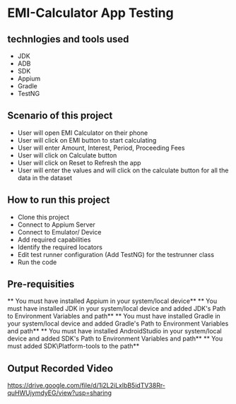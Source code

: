 # EMI-Calculator App Testing

## technlogies and tools used
- JDK
- ADB
- SDK
- Appium
- Gradle
- TestNG

## Scenario of this project
- User will open EMI Calculator on their phone
- User will click on EMI button to start calculating
- User will enter Amount, Interest, Period, Proceeding Fees
- User will click on Calculate button
- User will click on Reset to Refresh the app
- User will enter the values and will click on the calculate button for all the data in the dataset


## How to run this project
- Clone this project
- Connect to Appium Server
- Connect to Emulator/ Device
- Add required capabilities
- Identify the required locators
- Edit test runner configuration (Add TestNG) for the testrunner class
- Run the code


## Pre-requisities
** You must have installed Appium in your system/local device**
** You must have installed JDK in your system/local device and added JDK's Path to Environment Variables and path**
** You must have installed Gradle in your system/local device and added Gradle's Path to Environment Variables and path**
** You must have installed AndroidStudio in your system/local device and added SDK's Path to Environment Variables and path**
** You must added SDK\Platform-tools to the path**

## Output Recorded Video
https://drive.google.com/file/d/1i2L2iLxlbB5idTV38Rr-quHWUjymdyEG/view?usp=sharing
